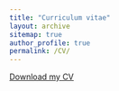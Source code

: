 ```yaml
---
title: "Curriculum vitae"
layout: archive
sitemap: true
author_profile: true
permalink: /CV/
---
```


[Download my CV](/assets/documents/CV.pdf)

<!-- <object data="/assets/documents/CVWebsite.pdf" type="application/pdf" width="100%" height="70px"> 
  <p>It appears you don't have a pdf plugin for this browser.
  You can <a href="/assets/documents/CVWebsite.pdf">click here to
  download the pdf file.</a></p>  
</object> -->